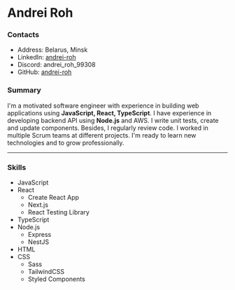 # Andrei Roh

### Contacts
* Address: Belarus, Minsk
* LinkedIn: [andrei-roh](https://www.linkedin.com/in/andrei-roh-5053b22a6/)
* Discord: andrei_roh_99308
* GitHub: [andrei-roh](https://github.com/andrei-roh)

### Summary
I'm a motivated software engineer with experience in building web applications using **JavaScript, React, TypeScript**. I have experience in developing backend API using **Node.js** and AWS. I write unit tests, create and update components. Besides, I regularly review code. I worked in multiple Scrum teams at different projects. I'm ready to learn new technologies and to grow professionally.

---

### Skills
- JavaScript
- React
    * Create React App
    * Next.js
    * React Testing Library
- TypeScript
- Node.js
    * Express
    * NestJS
- HTML
- CSS
    * Sass
    * TailwindCSS
    * Styled Components